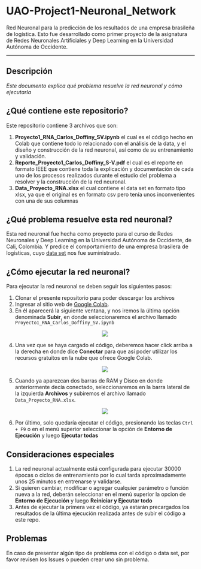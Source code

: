# UAO-Project1-Neuronal_Network
Red Neuronal para la predicción de los resultados de una empresa brasileña de logística. Esto fue desarrollado como primer proyecto de la asignatura de Redes Neuronales Artificiales y Deep Learning en la Universidad Autónoma de Occidente.
****

## Descripción
_Este documento explica qué problema resuelve la red neuronal y cómo ejecutarla_

## ¿Qué contiene este repositorio?
Este repositorio contiene 3 archivos que son:

1. **Proyecto1_RNA_Carlos_Doffiny_SV.ipynb** el cual es el código hecho en Colab que contiene todo lo relacionado con el análisis de la data, y el diseño y construcción de la red neuronal, así como de su entrenamiento y validación.
2. **Reporte_Proyecto1_Carlos_Doffiny_S-V.pdf** el cual es el reporte en formato IEEE que contiene toda la explicación y documentación de cada uno de los procesos realizados durante el estudio del problema a resolver y la construcción de la red neuronal.
3. **Data_Proyecto_RNA.xlsx** el cual contiene el data set en formato tipo xlsx, ya que el original es en formato csv pero tenía unos inconvenientes con una de sus columnas

## ¿Qué problema resuelve esta red neuronal?
Esta red neuronal fue hecha como proyecto para el curso de Redes Neuronales y Deep Learning en la Universidad Autónoma de Occidente, de Cali, Colombia. Y predice el comportamiento de una empresa brasilera de logísticas, cuyo [data set](https://archive.ics.uci.edu/ml/datasets/Daily+Demand+Forecasting+Orders#) nos fue suministrado.

## ¿Cómo ejecutar la red neuronal?
Para ejecutar la red neuronal se deben seguir los siguientes pasos:
1. Clonar el presente repositorio para poder descargar los archivos
2. Ingresar al sitio web de [Google Colab](https://colab.research.google.com/).
3. En él aparecerá la siguiente ventana, y nos iremos la última opción denominada **Subir**, en donde seleccionaremos el archivo llamado `Proyecto1_RNA_Carlos_Doffiny_SV.ipynb`  <p align="center"><img src="https://i.imgur.com/LJ5tLin.png"/></p> 
4. Una vez que se haya cargado el código, deberemos hacer click arriba a la derecha en donde dice **Conectar** para que así poder utilizar los recursos gratuitos en la nube que ofrece Google Colab. <p align="center"><img src="https://i.imgur.com/CrnoRdh.png"/></p> 
5. Cuando ya aparezcan dos barras de RAM y Disco en donde anteriormente decía conectado,  seleccionaremos en la barra lateral de la izquierda **Archivos** y subiremos el archivo llamado `Data_Proyecto_RNA.xlsx`. <p align="center"><img src="https://i.imgur.com/C6pUBC6.png"/></p> 
6. Por último, solo quedaría ejecutar el código, presionando las teclas `Ctrl + F9` o en el menú superior seleccionar la opción de **Entorno de Ejecución** y luego **Ejecutar todas**

## Consideraciones especiales

1. La red neuronal actualmente está configurada para ejecutar 30000 épocas o ciclos de entrenamiento por lo cual tarda aproximadamente unos 25 minutos en entrenarse y validarse.
2. Si quieren cambiar, modificar o agregar cualquier parámetro o función nueva a la red, deberán seleccionar en el menú superior la opcion de **Entorno de Ejecución** y luego **Reiniciar y Ejecutar todo**
3. Antes de ejecutar la primera vez el código, ya estarán precargados los resultados de la última ejecución realizada antes de subir el código a este repo.

## Problemas
En caso de presentar algún tipo de problema con el código o data set, por favor revisen los Issues o pueden crear uno sin problema.



